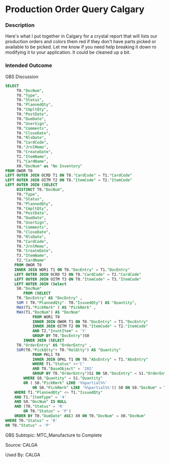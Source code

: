# Production Order Query Calgary

### Description

​Here's what I put together in Calgary for a crystal report that will  lists our production orders and colors them red if they don't have parts  picked or available to be picked. Let me know if you need help breaking  it down ro modifying it to your application. It could be cleaned up a  bit.

### Intended Outcome

​GBS Discussion

```sql
SELECT
	 T0."DocNum",
	 T0."Type",
	 T0."Status",
	 T0."PlannedQty",
	 T0."CmpltQty",
	 T0."PostDate",
	 T0."DueDate",
	 T0."UserSign",
	 T0."Comments",
	 T0."CloseDate",
	 T0."RlsDate",
	 T0."CardCode",
	 T0."JrnlMemo",
	 T0."CreateDate",
	 T2."ItemName",
	 T1."CardName",
	 X0."DocNum" as "No Inventory" 
FROM OWOR T0 
LEFT OUTER JOIN OCRD T1 ON T0."CardCode" = T1."CardCode" 
LEFT OUTER JOIN OITM T2 ON T0."ItemCode" = T2."ItemCode" 
LEFT OUTER JOIN (SELECT
	 DISTINCT T0."DocNum",
	 T0."Type",
	 T0."Status",
	 T0."PlannedQty",
	 T0."CmpltQty",
	 T0."PostDate",
	 T0."DueDate",
	 T0."UserSign",
	 T0."Comments",
	 T0."CloseDate",
	 T0."RlsDate",
	 T0."CardCode",
	 T0."JrnlMemo",
	 T0."CreateDate",
	 T3."ItemName",
	 T2."CardName" 
	FROM OWOR T0 
	INNER JOIN WOR1 T1 ON T0."DocEntry" = T1."DocEntry" 
	LEFT OUTER JOIN OCRD T2 ON T0."CardCode" = T2."CardCode" 
	LEFT OUTER JOIN OITM T3 ON T0."ItemCode" = T3."ItemCode" 
	LEFT OUTER JOIN (Select
	 S0."DocNum" 
		FROM (SELECT
	 T0."DocEntry" AS "DocEntry" ,
	 SUM ( T0."PlannedQty"- T0."IssuedQty") AS "Quantity",
	 MAX(T1."PickRmrk" ) AS "PickRmrk" ,
	 MAX(T1."DocNum") AS "DocNum" 
			FROM WOR1 T0 
			INNER JOIN OWOR T1 ON T0."DocEntry" = T1."DocEntry" 
			INNER JOIN OITM T2 ON T0."ItemCode" = T2."ItemCode" 
			AND T2."InvntItem" = 'Y' 
			GROUP BY T0."DocEntry")S0 
		INNER JOIN (SELECT
	 T0."OrderEntry" AS "OrderEntry" ,
	 SUM(T0."PickQtty"+ T0."RelQtty") AS "Quantity" 
			FROM PKL1 T0 
			INNER JOIN OPKL T1 ON T0."AbsEntry" = T1."AbsEntry" 
			WHERE T1."Status" <>'C' 
			AND T0."BaseObject" = '202' 
			GROUP BY T0."OrderEntry")S1 ON S0."DocEntry" = S1."OrderEntry" 
		WHERE S0."Quantity" = S1."Quantity" 
		OR ( S0."PickRmrk" LIKE '%%partial%%' 
			OR S0."PickRmrk" LIKE '%%partial%%')) S0 ON S0."DocNum" = T0."DocNum" 
	WHERE T1."PlannedQty" <> T1."IssuedQty" 
	AND T1."ItemType" = '4' 
	AND S0."DocNum" IS NULL 
	AND (T0."Status" = 'R' 
		OR T0."Status" = 'P') 
	ORDER BY T0."DueDate" ASC) X0 ON T0."DocNum" = X0."DocNum" 
WHERE T0."Status" = 'R' 
OR T0."Status" = 'P'
```

GBS Subtopic: MTC_Manufacture to Complete

Source: CALGA

Used By: CALGA
